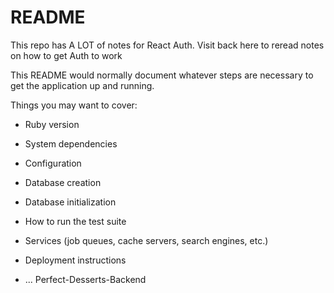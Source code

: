 # README

This repo has A LOT of notes for React Auth. Visit back here to reread notes on how to get Auth to work

This README would normally document whatever steps are necessary to get the
application up and running.

Things you may want to cover:

* Ruby version

* System dependencies

* Configuration

* Database creation

* Database initialization

* How to run the test suite

* Services (job queues, cache servers, search engines, etc.)

* Deployment instructions

* ...
Perfect-Desserts-Backend
